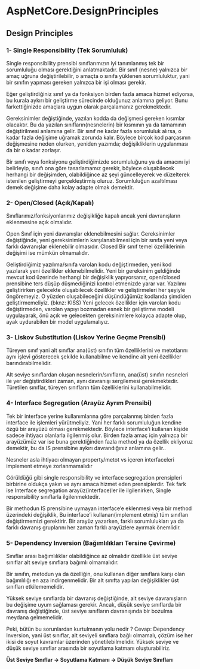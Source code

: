 # AspNetCore.DesignPrinciples

<h2>Design Principles</h2>

<h3>1- Single Responsibility (Tek Sorumluluk)</h3>

<p>Single responsibility prensibi sınıflarımızın iyi tanımlanmış tek bir sorumluluğu olması gerektiğini anlatmaktadır. Bir sınıf (nesne) yalnızca bir amaç uğruna değiştirilebilir, o amaçta o sınıfa yüklenen sorumluluktur, yani bir sınıfın yapması gereken yalnızca bir işi olması gerekir.
</p>
<p>
Eğer geliştirdiğiniz sınıf ya da fonksiyon birden fazla amaca hizmet ediyorsa, bu kurala aykırı bir geliştirme sürecinde olduğunuz anlamına geliyor. Bunu farkettiğinizde amaçlara uygun olarak parçalamanız gerekmektedir.
</p>

<p>
Gereksinimler değiştiğinde, yazılan kodda da değişmesi gereken kısımlar olacaktır. Bu da yazılan sınıfların(nesnelerin) bir kısmının ya da tamamının değiştirilmesi anlamına gelir. Bir sınıf ne kadar fazla sorumluluk alırsa, o kadar fazla değişime uğramak zorunda kalır. Böylece birçok kod parçasının değişmesine neden olurken, yeniden yazımda; değişikliklerin uygulanması da bir o kadar zorlaşır.
</p>

<p>
Bir sınıfı veya fonksiyonu geliştirdiğimizde sorumluluğunu ya da amacını iyi belirleyip, sınıfı ona göre tasarlamamız gerekir, böylece oluşabilecek herhangi bir değişimden, olabildiğince az şeyi güncelleyerek ve düzelterek istenilen geliştirmeyi gerçekleştirmiş oluruz. Sorumluluğun azaltılması demek değişime daha kolay adapte olmak demektir.
</p>

<h3>2- Open/Closed (Açık/Kapalı)</h3>

<p>
Sınıflarımız/fonksiyonlarımız değişikliğe kapalı ancak yeni davranışların eklenmesine açık olmalıdır.
</p>

<p>
Open Sınıf için yeni davranışlar eklenebilmesini sağlar. Gereksinimler değiştiğinde, yeni gereksinimlerin karşılanabilmesi için bir sınıfa yeni veya farklı davranışlar eklenebilir olmasıdır.
Closed Bir sınıf temel özelliklerinin değişimi ise mümkün olmamalıdır.
</p>

<p>
Geliştirdiğimiz yazılıma/sınıfa varolan kodu değiştirmeden, yeni kod yazılarak yeni özellikler eklenebilmelidir. Yeni bir gereksinim geldiğinde mevcut kod üzerinde herhangi bir değişiklik yapıyorsanız, open/closed prensibine ters düşüp düşmediğinizi kontrol etmenizde yarar var. Yazılımı geliştirirken gelecekte oluşabilecek özellikler ve geliştirmeleri her şeyiyle öngöremeyiz. O yüzden oluşabileceğini düşündüğümüz kodlarıda şimdiden geliştirmemeliyiz. (bknz: KISS) Yeni gelecek özellikler için varolan kodu değiştirmeden, varolan yapıyı bozmadan esnek bir geliştirme modeli uygulayarak, önü açık ve gelecekten gereksinimlere kolayca adapte olup, ayak uydurabilen bir model uygulamalıyız.
</p>

<h3>3- Liskov Substitution (Liskov Yerine Geçme Prensibi)</h3>

<p>
Türeyen sınıf yani alt sınıflar ana(üst) sınıfın tüm özelliklerini ve metotlarını aynı işlevi gösterecek şekilde kullanabilme ve kendine ait yeni özellikler barındırabilmelidir.
</p>

<p>
Alt seviye sınıflardan oluşan nesnelerin/sınıfların, ana(üst) sınıfın nesneleri ile yer değiştirdikleri zaman, aynı davranışı sergilemesi gerekmektedir. Türetilen sınıflar, türeyen sınıfların tüm özelliklerini kullanabilmelidir.
</p>

<h3>4- Interface Segregation (Arayüz Ayrım Prensibi)</h3>

<p>
Tek bir interface yerine kullanımlarına göre parçalanmış birden fazla interface ile işlemleri yürütmeliyiz. Yani her farklı sorumluluğun kendine özgü bir arayüzü olması gerekmektedir. Böylece interface’i kullanan kişide sadece ihtiyacı olanlarla ilgilenmiş olur. Birden fazla amaç için yalnızca bir arayüzümüz var ise buna gerektiğinden fazla method ya da özellik ekliyoruz demektir, bu da IS prensibine aykırı davrandığınız anlamına gelir..
</p>

<p>
Nesneler asla ihtiyacı olmayan property/metot vs içeren interfaceleri implement etmeye zorlanmamalıdır
</p>

<p>
Görüldüğü gibi single responsibility ve interface segregation prensipleri birbirine oldukça yakın ve aynı amaca hizmet eden prensiplerdir. Tek fark ise Interface segregation arayüz(interface)ler ile ilgilenirken, Single responsibility sınıflarla ilgilenmektedir.
</p>

<p>
Bir methodun IS prensibine uymayan interface’e eklenmesi veya bir method üzerindeki değişiklik, Bu interface’i kullanan(implement etmiş) tüm sınıfları değiştirmemizi gerektirir. Bir arayüz yazarken, farklı sorumlulukları ya da farklı davranış gruplarını her zaman farklı arayüzlere ayırmak önemlidir.
</p>

<h3>5- Dependency Inversion (Bağımlılıkları Tersine Çevirme)</h3>

<p>
Sınıflar arası bağımlılıklar olabildiğince az olmalıdır özellikle üst seviye sınıflar alt seviye sınıflara bağımlı olmamalıdır.
</p>

<p>
Bir sınıfın, metodun ya da özelliğin, onu kullanan diğer sınıflara karşı olan bağımlılığı en aza indirgenmelidir. Bir alt sınıfta yapılan değişiklikler üst sınıfları etkilememelidir.
</p>

<p>
Yüksek seviye sınıflarda bir davranış değiştiğinde, alt seviye davranışların bu değişime uyum sağlaması gerekir. Ancak, düşük seviye sınıflarda bir davranış değiştiğinde, üst seviye sınıfların davranışında bir bozulma meydana gelmemelidir.
</p>

<p>
Peki, bütün bu sorunlardan kurtulmanın yolu nedir ?
Cevap: Dependency Inversion, yani üst sınıflar, alt seviyeli sınıflara bağlı olmamalı, çözüm ise her ikisi de soyut kavramlar üzerinden yönetilebilmelidir. Yüksek seviye ve düşük seviye sınıflar arasında bir soyutlama katmanı oluşturabiliriz.
</p>

<p>
<b>Üst Seviye Sınıflar -> Soyutlama Katmanı -> Düşük Seviye Sınıfları</b>
</p>

